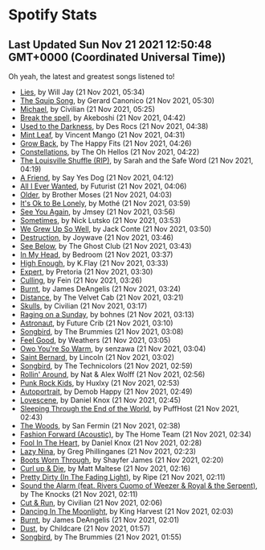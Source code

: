 
# Spotify Stats
## Last Updated Sun Nov 21 2021 12:50:48 GMT+0000 (Coordinated Universal Time))

Oh yeah, the latest and greatest songs listened to!

- [Lies](https://www.last.fm/music/Will+Jay/_/Lies), by Will Jay (21 Nov 2021, 05:34)
- [The Squip Song](https://www.last.fm/music/Gerard+Canonico/_/The+Squip+Song), by Gerard Canonico (21 Nov 2021, 05:30)
- [Michael](https://www.last.fm/music/Civilian/_/Michael), by Civilian (21 Nov 2021, 05:25)
- [Break the spell](https://www.last.fm/music/Akeboshi/_/Break+the+spell), by Akeboshi (21 Nov 2021, 04:42)
- [Used to the Darkness](https://www.last.fm/music/Des+Rocs/_/Used+to+the+Darkness), by Des Rocs (21 Nov 2021, 04:38)
- [Mint Leaf](https://www.last.fm/music/Vincent+Mango/_/Mint+Leaf), by Vincent Mango (21 Nov 2021, 04:31)
- [Grow Back](https://www.last.fm/music/The+Happy+Fits/_/Grow+Back), by The Happy Fits (21 Nov 2021, 04:26)
- [Constellations](https://www.last.fm/music/The+Oh+Hellos/_/Constellations), by The Oh Hellos (21 Nov 2021, 04:22)
- [The Louisville Shuffle (RIP)](https://www.last.fm/music/Sarah+and+the+Safe+Word/_/The+Louisville+Shuffle+(RIP)), by Sarah and the Safe Word (21 Nov 2021, 04:19)
- [A Friend](https://www.last.fm/music/Say+Yes+Dog/_/A+Friend), by Say Yes Dog (21 Nov 2021, 04:12)
- [All I Ever Wanted](https://www.last.fm/music/Futurist/_/All+I+Ever+Wanted), by Futurist (21 Nov 2021, 04:06)
- [Older](https://www.last.fm/music/Brother+Moses/_/Older), by Brother Moses (21 Nov 2021, 04:03)
- [It's Ok to Be Lonely](https://www.last.fm/music/Moth%C3%A9/_/It%27s+Ok+to+Be+Lonely), by Mothé (21 Nov 2021, 03:59)
- [See You Again](https://www.last.fm/music/Jmsey/_/See+You+Again), by Jmsey (21 Nov 2021, 03:56)
- [Sometimes](https://www.last.fm/music/Nick+Lutsko/_/Sometimes), by Nick Lutsko (21 Nov 2021, 03:53)
- [We Grew Up So Well](https://www.last.fm/music/Jack+Conte/_/We+Grew+Up+So+Well), by Jack Conte (21 Nov 2021, 03:50)
- [Destruction](https://www.last.fm/music/Joywave/_/Destruction), by Joywave (21 Nov 2021, 03:46)
- [See Below](https://www.last.fm/music/The+Ghost+Club/_/See+Below), by The Ghost Club (21 Nov 2021, 03:43)
- [In My Head](https://www.last.fm/music/Bedroom/_/In+My+Head), by Bedroom (21 Nov 2021, 03:37)
- [High Enough](https://www.last.fm/music/K.Flay/_/High+Enough), by K.Flay (21 Nov 2021, 03:33)
- [Expert](https://www.last.fm/music/Pretoria/_/Expert), by Pretoria (21 Nov 2021, 03:30)
- [Culling](https://www.last.fm/music/Fein/_/Culling), by Fein (21 Nov 2021, 03:26)
- [Burnt](https://www.last.fm/music/James+DeAngelis/_/Burnt), by James DeAngelis (21 Nov 2021, 03:24)
- [Distance](https://www.last.fm/music/The+Velvet+Cab/_/Distance), by The Velvet Cab (21 Nov 2021, 03:21)
- [Skulls](https://www.last.fm/music/Civilian/_/Skulls), by Civilian (21 Nov 2021, 03:17)
- [Raging on a Sunday](https://www.last.fm/music/bohnes/_/Raging+on+a+Sunday), by bohnes (21 Nov 2021, 03:13)
- [Astronaut](https://www.last.fm/music/Future+Crib/_/Astronaut), by Future Crib (21 Nov 2021, 03:10)
- [Songbird](https://www.last.fm/music/The+Brummies/_/Songbird), by The Brummies (21 Nov 2021, 03:08)
- [Feel Good](https://www.last.fm/music/Weathers/_/Feel+Good), by Weathers (21 Nov 2021, 03:05)
- [Owo You're So Warm](https://www.last.fm/music/senzawa/_/Owo+You%27re+So+Warm), by senzawa (21 Nov 2021, 03:04)
- [Saint Bernard](https://www.last.fm/music/Lincoln/_/Saint+Bernard), by Lincoln (21 Nov 2021, 03:02)
- [Songbird](https://www.last.fm/music/The+Technicolors/_/Songbird), by The Technicolors (21 Nov 2021, 02:59)
- [Rollin' Around](https://www.last.fm/music/Nat+&+Alex+Wolff/_/Rollin%27+Around), by Nat & Alex Wolff (21 Nov 2021, 02:56)
- [Punk Rock Kids](https://www.last.fm/music/Huxlxy/_/Punk+Rock+Kids), by Huxlxy (21 Nov 2021, 02:53)
- [Autoportrait](https://www.last.fm/music/Demob+Happy/_/Autoportrait), by Demob Happy (21 Nov 2021, 02:49)
- [Lovescene](https://www.last.fm/music/Daniel+Knox/_/Lovescene), by Daniel Knox (21 Nov 2021, 02:45)
- [Sleeping Through the End of the World](https://www.last.fm/music/PuffHost/_/Sleeping+Through+the+End+of+the+World), by PuffHost (21 Nov 2021, 02:43)
- [The Woods](https://www.last.fm/music/San+Fermin/_/The+Woods), by San Fermin (21 Nov 2021, 02:38)
- [Fashion Forward (Acoustic)](https://www.last.fm/music/The+Home+Team/_/Fashion+Forward+(Acoustic)), by The Home Team (21 Nov 2021, 02:34)
- [Fool In The Heart](https://www.last.fm/music/Daniel+Knox/_/Fool+In+The+Heart), by Daniel Knox (21 Nov 2021, 02:28)
- [Lazy Nina](https://www.last.fm/music/Greg+Phillinganes/_/Lazy+Nina), by Greg Phillinganes (21 Nov 2021, 02:23)
- [Boots Worn Through](https://www.last.fm/music/Shayfer+James/_/Boots+Worn+Through), by Shayfer James (21 Nov 2021, 02:20)
- [Curl up & Die](https://www.last.fm/music/Matt+Maltese/_/Curl+up+&+Die), by Matt Maltese (21 Nov 2021, 02:16)
- [Pretty Dirty (In The Fading Light)](https://www.last.fm/music/Ripe/_/Pretty+Dirty+(In+The+Fading+Light)), by Ripe (21 Nov 2021, 02:11)
- [Sound the Alarm (feat. Rivers Cuomo of Weezer & Royal & the Serpent)](https://www.last.fm/music/The+Knocks/_/Sound+the+Alarm+(feat.+Rivers+Cuomo+of+Weezer+&+Royal+&+the+Serpent)), by The Knocks (21 Nov 2021, 02:11)
- [Cut & Run](https://www.last.fm/music/Civilian/_/Cut+&+Run), by Civilian (21 Nov 2021, 02:06)
- [Dancing In The Moonlight](https://www.last.fm/music/King+Harvest/_/Dancing+In+The+Moonlight), by King Harvest (21 Nov 2021, 02:03)
- [Burnt](https://www.last.fm/music/James+DeAngelis/_/Burnt), by James DeAngelis (21 Nov 2021, 02:01)
- [Dust](https://www.last.fm/music/Childcare/_/Dust), by Childcare (21 Nov 2021, 01:57)
- [Songbird](https://www.last.fm/music/The+Brummies/_/Songbird), by The Brummies (21 Nov 2021, 01:55)
